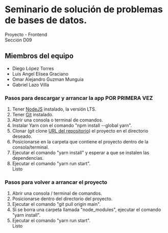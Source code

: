# Seminario de solución de problemas de bases de datos.

Proyecto - Frontend \
Sección D09

## Miembros del equipo

- Diego López Torres
- Luis Angel Elisea Graciano
- Omar Alejandro Guzman Munguia
- Gabriel Lazo Villa

### Pasos para descargar y arrancar la app POR PRIMERA VEZ

1. Tener [NodeJS](https://nodejs.org/es/) instalado, la versión LTS.
2. Tener [Git](https://git-scm.com/downloads) instalado.
3. Abrir una consola o terminal de comandos.
4. Instalar Yarn con el comando "npm install --global yarn".
5. Clonar (git clone [URL del repositorio](https://github.com/DieGopherLT/refaccionaria-frontend.git)) el proyecto en el directorio deseado.
6. Posicionarse en la carpeta que contiene el proyecto dentro de la consola/terminal.
7. Ejecutar el comando "yarn install" y esperar a que se instalen las dependencias.
8. Ejecutar el comando "yarn run start". \
Listo

### Pasos para volver a arrancar el proyecto 

1. Abrir una consola / terminal de comandos.
2. Posicionarse dentro del directorio del proyecto.
3. Ejecutar el comando "git pull origin main".
4. Si se borra una carpeta llamada "node_modules", ejecutar el comando "yarn install".
5. Ejecutar el comando "yarn run start". \
Listo
